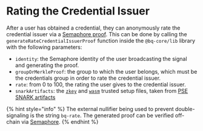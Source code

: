 # Rating the Credential Issuer

After a user has obtained a credential, they can anonymously rate the credential issuer via a [Semaphore proof](https://semaphore.appliedzkp.org/docs/guides/proofs). This can be done by calling the `generateRateCredentialIssuerProof` function inside the `@bq-core/lib` library with the following parameters:

- `identity`: the Semaphore identity of the user broadcasting the signal and generating the proof.
- `groupOrMerkleProof`: the group to which the user belongs, which must be the credentials group in order to rate the credential issuer.
- `rate`: from 0 to 100, the rating the user gives to the credential issuer.
- `snarkArtifacts`: the [`zkey`](../../../packages/lib/snark-artifacts/semaphore.zkey) and [`wasm`](../../../packages/lib/snark-artifacts/semaphore.wasm) trusted setup files, taken from [PSE SNARK artifacts](https://www.trusted-setup-pse.org/)

{% hint style="info" %}
The external nullifier being used to prevent double-signaling is the string `bq-rate`. The generated proof can be verified off-chain via [Semaphore](https://semaphore.appliedzkp.org/docs/guides/proofs#verify-a-proof-off-chain).
{% endhint %}

